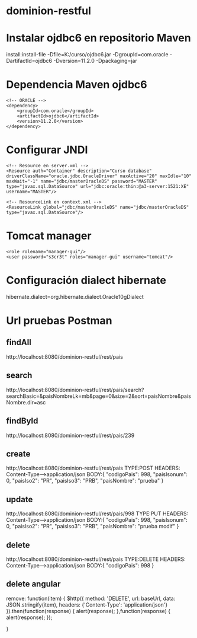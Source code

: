# dominion-restful

Instalar ojdbc6 en repositorio Maven
====================================
install:install-file -Dfile=K:/curso/ojdbc6.jar -DgroupId=com.oracle -DartifactId=ojdbc6 -Dversion=11.2.0 -Dpackaging=jar

Dependencia Maven ojdbc6
========================
	<!-- ORACLE -->
	<dependency>
		<groupId>com.oracle</groupId>
		<artifactId>ojdbc6</artifactId>
		<version>11.2.0</version>
	</dependency>


Configurar JNDI
===============
	<!-- Resource en server.xml -->
	<Resource auth="Container" description="Curso database" driverClassName="oracle.jdbc.OracleDriver" maxActive="20" maxIdle="10" maxWait="-1" name="jdbc/masterOracleDS" password="MASTER" type="javax.sql.DataSource" url="jdbc:oracle:thin:@a3-server:1521:XE" username="MASTER"/>

	<!-- ResourceLink en context.xml -->
	<ResourceLink global="jdbc/masterOracleDS" name="jdbc/masterOracleDS" type="javax.sql.DataSource"/>

Tomcat manager 
==============
	<role rolename="manager-gui"/>
	<user password="s3cr3t" roles="manager-gui" username="tomcat"/>    

Configuración dialect hibernate
===============================
hibernate.dialect=org.hibernate.dialect.Oracle10gDialect

Url pruebas Postman
===================
findAll
-------
http://localhost:8080/dominion-restful/rest/pais

search
------
http://localhost:8080/dominion-restful/rest/pais/search?searchBasic=&paisNombreLk=mb&page=0&size=2&sort=paisNombre&paisNombre.dir=asc

findById
--------
http://localhost:8080/dominion-restful/rest/pais/239

create
------
http://localhost:8080/dominion-restful/rest/pais
TYPE:POST
HEADERS: Content-Type-->application/json
BODY:{
	"codigoPais": 998,
	"paisIsonum": 0,
	"paisIso2": "PR",
	"paisIso3": "PRB",
	"paisNombre": "prueba"
}

update
------
http://localhost:8080/dominion-restful/rest/pais/998
TYPE:PUT
HEADERS: Content-Type-->application/json
BODY:{
	"codigoPais": 998,
	"paisIsonum": 0,
	"paisIso2": "PR",
	"paisIso3": "PRB",
	"paisNombre": "prueba modif"
}

delete
------
http://localhost:8080/dominion-restful/rest/pais
TYPE:DELETE
HEADERS: Content-Type-->application/json
BODY:{
	"codigoPais": 998
}

delete angular
--------------
remove: function(item) {
	$http({
		  method: 'DELETE',
		  url: baseUrl,
		  data: JSON.stringify(item),
		  headers: {'Content-Type': 'application/json'}
		}).then(function(response) {
			alert(response);
		},function(response) {
			alert(response);
		});
	
}